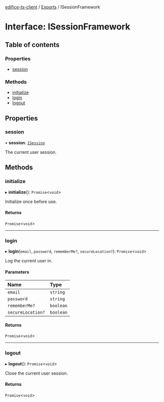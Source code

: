 [edifice-ts-client](../README.md) / [Exports](../modules.md) / ISessionFramework

# Interface: ISessionFramework

## Table of contents

### Properties

- [session](ISessionFramework.md#session)

### Methods

- [initialize](ISessionFramework.md#initialize)
- [login](ISessionFramework.md#login)
- [logout](ISessionFramework.md#logout)

## Properties

### session

• **session**: [`ISession`](ISession.md)

The current user session.

## Methods

### initialize

▸ **initialize**(): `Promise`\<`void`\>

Initialize once before use.

#### Returns

`Promise`\<`void`\>

___

### login

▸ **login**(`email`, `password`, `rememberMe?`, `secureLocation?`): `Promise`\<`void`\>

Log the current user in.

#### Parameters

| Name | Type |
| :------ | :------ |
| `email` | `string` |
| `password` | `string` |
| `rememberMe?` | `boolean` |
| `secureLocation?` | `boolean` |

#### Returns

`Promise`\<`void`\>

___

### logout

▸ **logout**(): `Promise`\<`void`\>

Close the current user session.

#### Returns

`Promise`\<`void`\>
